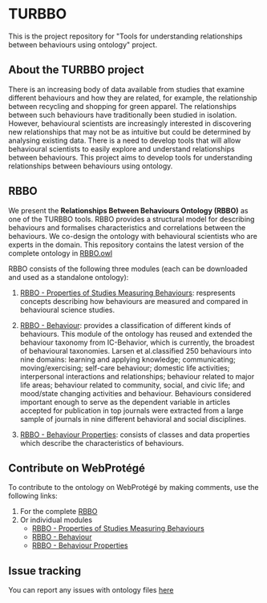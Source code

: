 # TURBBO
This is the project repository for "Tools for understanding relationships between behaviours using ontology" project. 
## About the TURBBO project
There is an increasing body of data available from studies that examine different behaviours and how they are related, for example, the relationship between recycling and shopping for green apparel. The relationships between such behaviours have traditionally been studied in isolation. However, behavioural scientists are increasingly interested in discovering new relationships that may not be as intuitive but could be determined by analysing existing data. There is a need to develop tools that will allow behavioural scientists to easily explore and understand relationships between behaviours. This project aims to develop tools for understanding relationships between behaviours using ontology. 
## RBBO
We present the **Relationships Between Behaviours Ontology (RBBO)** as one of the TURBBO tools. RBBO provides a structural model for describing behaviours and formalises characteristics and correlations between the behaviours. We co-design the ontology with behavioural scientists who are experts in the domain. This repository contains the latest version of the complete ontology in [RBBO.owl](https://github.com/fatibaba/turbbo/blob/main/RBBO.owl)

RBBO consists of the following three modules (each can be downloaded and used as a standalone ontology): 

1. [RBBO - Properties of Studies Measuring Behaviours](https://github.com/fatibaba/turbbo/blob/main/RBBO_properties_of_studies_measuring_behaviour.owl): respresents concepts describing how behaviours are measured and compared in behavioural science studies.
2. [RBBO - Behaviour](https://github.com/fatibaba/turbbo/blob/main/RBBO_Behaviours.ttl): provides a classification of different kinds of behaviours. This module of the ontology has reused and extended the behaviour taxonomy from IC-Behavior, which is currently, the broadest of behavioural taxonomies. Larsen et al.classified 250 behaviours into nine domains: learning and applying knowledge; communicating; moving/exercising; self-care behaviour; domestic life activities; interpersonal interactions and relationships; behaviour related to major life areas; behaviour related to community, social, and civic life; and mood/state changing activities and behaviour. Behaviours considered important enough to serve as the dependent variable in articles accepted for publication in top journals were extracted from a large sample of journals in nine different behavioral and social disciplines. 

3. [RBBO - Behaviour Properties](https://github.com/fatibaba/turbbo/blob/main/RBBO_behaviour_properties.owl): consists of classes and data properties which describe the characteristics of behaviours.

## Contribute on WebProtégé 
To contribute to the ontology on WebProtégé by making comments, use the following links:
1. For the complete [RBBO](https://webprotege.stanford.edu/#projects/a2dba60e-23e0-4306-baa8-2e379e28696c/edit/Classes)
2. Or individual modules
   - [RBBO - Properties of Studies Measuring Behaviours](https://webprotege.stanford.edu/#projects/dbbf0eae-4da5-4e29-adcf-66fd38d5d258/edit/Classes)
   - [RBBO - Behaviour](https://webprotege.stanford.edu/#projects/dbf774a7-dbce-46f0-b8c9-94b08fa8929a/edit/Classes)
   - [RBBO - Behaviour Properties](https://webprotege.stanford.edu/#projects/b50e522c-cca0-465a-bd14-63e12ad44d48/edit/Classes)
  
## Issue tracking
You can report any issues with ontology files [here](https://github.com/fatibaba/turbbo/issues)

